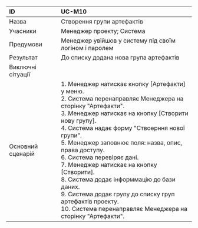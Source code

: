 | ID  | UC-M10  |
|:---|:---|
|Назва   | Створення групи артефактів |
|Учасники   | Менеджер проекту; Система |
|Предумови  | Менеджер увійшов у систему під своїм логіном і паролем |
|Результат| До списку додана нова група артефактів |
|Виключні сітуації| |
|Основний сценарій|1. Менеджер натискає кнопку [Артефакти] у меню. <br>2. Система перенаправляє Менеджера на сторінку "Артефакти". <br>3. Менеджер натискає на кнопку [Створити нову групу].<br> 4. Система надає форму "Ствоерння нової групи". <br>5. Менеджер заповнює поля: назва, опис, права доступу. <br> 6. Система перевіряє дані. <br>7. Менеджер натискає на кнопку [Створити]. <br>8. Система додає інформмацію до бази даних. <br>9. Система додає групу до списку груп артефактів проекту. <br>10. Система перенаправляє Менеджера на сторінку "Артефакти".
